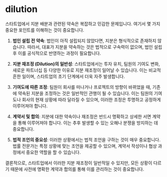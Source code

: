 # dilution

스타트업에서 지분 배분과 관련된 약속은 복잡하고 민감한 문제입니다. 여기서 몇 가지 중요한 포인트를 이해하는 것이 중요합니다.

1. **법인 설립 전 약속**: 법인이 아직 설립되지 않았다면, 지분은 형식적으로 존재하지 않습니다. 따라서, 대표가 지분을 약속하는 것은 법적으로 구속력이 없으며, 법인 설립 후 이를 공식적으로 반영하는 과정이 필요합니다.

2. **지분 재조정 (Dilution)의 일반성**: 스타트업에서는 투자 유치, 팀원의 기여도 변화, 새로운 파트너십 등 다양한 이유로 지분 재조정이 일어날 수 있습니다. 이는 비교적 흔한 일이며, 스타트업의 초기 단계에서 더욱 자주 발생합니다.

3. **기여도에 따른 조정**: 팀원이 회사를 떠나거나 프로젝트의 방향이 바뀌었을 때, 기존에 약속된 지분을 조정하는 것은 일반적인 관행이 될 수 있습니다. 이는 팀원의 기여도나 회사의 현재 상황에 따라 달라질 수 있으며, 이러한 조정은 투명하고 공정하게 이루어져야 합니다.

4. **계약서 및 합의**: 지분에 대한 약속이나 재조정은 반드시 명확하고 상세한 서면 계약을 통해 이루어져야 합니다. 이는 추후 발생할 수 있는 오해나 분쟁을 방지하는 데 중요합니다.

5. **법적 조언의 중요성**: 이러한 상황에서는 법적 조언을 구하는 것이 매우 중요합니다. 법률 전문가는 특정 상황에 맞는 조언을 제공할 수 있으며, 계약서 작성이나 협상 과정에서 중요한 역할을 할 수 있습니다.

결론적으로, 스타트업에서 이러한 지분 재조정이 일반적일 수 있지만, 모든 상황이 다르기 때문에 사전에 명확한 계약과 합의를 통해 이를 관리하는 것이 중요합니다.
